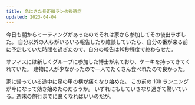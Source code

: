```yaml
---
title: 急にきた長距離ランの後遺症
updated: 2023-04-04
---
```


今日も朝からミーティングがあったのでそれは家から参加してその後出ラボした。
自分以外の人らがいろいろ報告したり雑談していたら、自分の番が来る前に予定していた時間を過ぎたので、自分の報告は10秒程度で終わらせた。

オフィスには新しくグループに参加した博士が来ており、ケーキを持ってきてくれていた。
建物に人が少なかったので一人でたくさん食べれたので良かった。

家に帰っている途中に足の甲の横が痛くなり始めた。
この前の 10k ランニングが今になって効き始めたのだろうか。
いずれにもしていきなり過ぎて驚いている。週末の旅行までに良くなればいいのだが。
